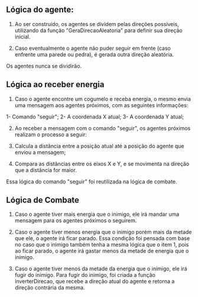 ## Lógica do agente:

1. Ao ser construído, os agentes se dividem pelas direções possíveis, utilizando da função "GeraDirecaoAleatoria" para definir sua direção inicial.

2. Caso eventualmente o agente não puder seguir em frente (caso enfrente uma parede ou pedra), é gerada outra direção aleatória.

Os agentes nunca se dividirão.

## Lógica ao receber energia

1. Caso o agente encontre um cogumelo e receba energia, o mesmo envia uma mensagem aos agentes próximos, com as seguintes informações:

1- Comando "seguir";
2- A coordenada X atual;
3- A coordenada Y atual;

2. Ao receber a mensagem com o comando "seguir", os agentes próximos realizam o processo a seguir:

1. Calcula a distância entre a posição atual até a posição do agente que enviou a mensagem;

2. Compara as distâncias entre os eixos X e Y, e se movimenta na direção que a distância for maior.

Essa lógica do comando "seguir" foi reutilizada na lógica de combate.

## Lógica de Combate

1. Caso o agente tiver mais energia que o inimigo, ele irá mandar uma mensagem para os agentes próximos o seguirem.

2. Caso o agente tiver menos energia que o inimigo porém mais da metade que ele, o agente irá ficar parado. Essa condição foi pensada com base no caso que o inimigo também tenha a mesma lógica que o item 1, pois ao ficar parado, o agente irá gastar menos da metade de energia que o inimigo.

3. Caso o agente tiver menos da metade da energia que o inimigo, ele irá fugir do inimigo. Para fugir do inimigo, foi criada a função inverterDirecao, que recebe a direção atual do agente e retorna a direção contrária da mesma.

